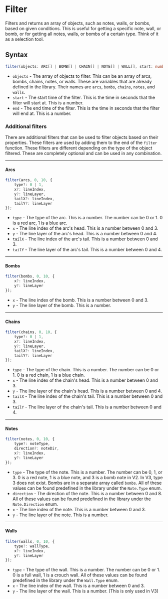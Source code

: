 # Filter

Filters and returns an array of objects, such as notes, walls, or bombs, based on given conditions. This is useful for getting a specific note, wall, or bomb, or for getting all notes, walls, or bombs of a certain type. Think of it as a selection tool.

## Syntax

```ts
filter(objects: ARC[] | BOMB[] | CHAIN[] | NOTE[] | WALL[], start: number, end: number);
```

- `objects` - The array of objects to filter. This can be an array of arcs, bombs, chains, notes, or walls. These are variables that are already defined in the library. Their names are `arcs`, `bombs`, `chains`, `notes`, and `walls`.
- `start` - The start time of the filter. This is the time in seconds that the filter will start at. This is a number.
- `end` - The end time of the filter. This is the time in seconds that the filter will end at. This is a number.

### Additional filters

There are additional filters that can be used to filter objects based on their properties. These filters are used by adding them to the end of the `filter` function. These filters are different depending on the type of the object filtered. These are completely optional and can be used in any combination.

---
#### Arcs

```ts
filter(arcs, 0, 10, {
    type?: 0 | 1,
    x?: lineIndex,
    y?: lineLayer,
    tailX?: lineIndex,
    tailY?: lineLayer
});
```

- `type` - The type of the arc. This is a number. The number can be 0 or 1. 0 is a red arc, 1 is a blue arc.
- `x` - The line index of the arc's head. This is a number between 0 and 3.
- `y` - The line layer of the arc's head. This is a number between 0 and 4.
- `tailX` - The line index of the arc's tail. This is a number between 0 and 3.
- `tailY` - The line layer of the arc's tail. This is a number between 0 and 4.
---
#### Bombs

```ts
filter(bombs, 0, 10, {
    x?: lineIndex,
    y?: lineLayer
});
```

- `x` - The line index of the bomb. This is a number between 0 and 3.
- `y` - The line layer of the bomb. This is a number.
---
#### Chains

```ts
filter(chains, 0, 10, {
    type?: 0 | 1,
    x?: lineIndex,
    y?: lineLayer,
    tailX?: lineIndex,
    tailY?: lineLayer
});
```

- `type` - The type of the chain. This is a number. The number can be 0 or 1. 0 is a red chain, 1 is a blue chain.
- `x` - The line index of the chain's head. This is a number between 0 and 3.
- `y` - The line layer of the chain's head. This is a number between 0 and 4.
- `tailX` - The line index of the chain's tail. This is a number between 0 and 3.
- `tailY` - The line layer of the chain's tail. This is a number between 0 and 4.
---
#### Notes

```ts
filter(notes, 0, 10, {
    type?: noteType,
    direction?: noteDir,
    x?: lineIndex,
    y?: lineLayer
});
```

- `type` - The type of the note. This is a number. The number can be 0, 1, or 3. 0 is a red note, 1 is a blue note, and 3 is a bomb note in V2. In V3, type 3 does not exist. Bombs are in a separate array called `bombs`. All of these values can be found predefined in the library under the `Note.Type` enum.
- `direction` - The direction of the note. This is a number between 0 and 8. All of these values can be found predefined in the library under the `Note.Direction` enum.
- `x` - The line index of the note. This is a number between 0 and 3.
- `y` - The line layer of the note. This is a number.
---
#### Walls

```ts
filter(walls, 0, 10, {
    type?: wallType,
    x?: lineIndex,
    y?: lineLayer
});
```

- `type` - The type of the wall. This is a number. The number can be 0 or 1. 0 is a full wall, 1 is a crouch wall. All of these values can be found predefined in the library under the `Wall.Type` enum.
- `x` - The line index of the wall. This is a number between 0 and 3.
- `y` - The line layer of the wall. This is a number. (This is only used in V3)
